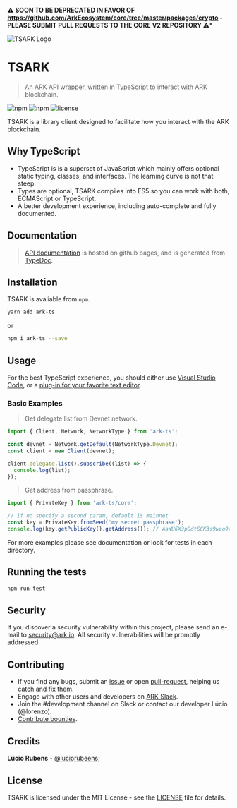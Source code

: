 **:warning: SOON TO BE DEPRECATED IN FAVOR OF https://github.com/ArkEcosystem/core/tree/master/packages/crypto - PLEASE SUBMIT PULL REQUESTS TO THE CORE V2 REPOSITORY :warning:***

![TSARK Logo](https://i.imgur.com/AyhlVoZ.png)

# TSARK

> An ARK API wrapper, written in TypeScript to interact with ARK blockchain.

[![npm](https://img.shields.io/npm/dt/ark-ts.svg)]()
[![npm](https://img.shields.io/npm/v/ark-ts.svg)]()
[![license](https://img.shields.io/github/license/arkecosystem/ark-ts.svg)]()

TSARK is a library client designed to facilitate how you interact with the ARK blockchain.

## Why TypeScript

  * TypeScript is is a superset of JavaScript which mainly offers optional static typing, classes, and interfaces. The learning curve is not that steep.
  * Types are optional, TSARK compiles into ES5 so you can work with both, ECMAScript or TypeScript.
  * A better development experience, including auto-complete and fully documented.

## Documentation

> [API documentation](https://arkecosystem.github.io/ark-ts/) is hosted on github pages, and is generated from [TypeDoc](https://github.com/TypeStrong/typedoc).

## Installation

TSARK is avaliable from `npm`.

```bash
yarn add ark-ts
```

or

```bash
npm i ark-ts --save
```

## Usage

For the best TypeScript experience, you should either use [Visual Studio Code](http://code.visualstudio.com/), or a [plug-in for your favorite text editor](https://github.com/Microsoft/TypeScript/wiki/TypeScript-Editor-Support).

### Basic Examples

> Get delegate list from Devnet network.

```js
import { Client, Network, NetworkType } from 'ark-ts';

const devnet = Network.getDefault(NetworkType.Devnet);
const client = new Client(devnet);

client.delegate.list().subscribe((list) => {
  console.log(list);
});
```

> Get address from passphrase.

```js
import { PrivateKey } from 'ark-ts/core';

// if no specify a second param, default is mainnet
const key = PrivateKey.fromSeed('my secret passphrase');
console.log(key.getPublicKey().getAddress()); // AaWU6X3pGdtSCK3s9weo9tjth64F3hixgT
```

For more examples please see documentation or look for tests in each directory.

## Running the tests

```bash
npm run test
```

## Security

If you discover a security vulnerability within this project, please send an e-mail to security@ark.io. All security vulnerabilities will be promptly addressed.

## Contributing

  * If you find any bugs, submit an [issue](../../issues) or open [pull-request](../../pulls), helping us catch and fix them.
  * Engage with other users and developers on [ARK Slack](https://ark.io/slack/).
  * Join the #development channel on Slack or contact our developer Lúcio (@lorenzo).
  * [Contribute bounties](./CONTRIBUTING.md).

## Credits

**Lúcio Rubens** - [@luciorubeens](https://github.com/luciorubeens);

## License

TSARK is licensed under the MIT License - see the [LICENSE](./LICENSE) file for details.

